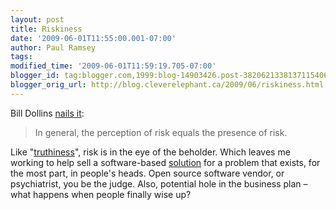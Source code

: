 ```yaml
---
layout: post
title: Riskiness
date: '2009-06-01T11:55:00.001-07:00'
author: Paul Ramsey
tags: 
modified_time: '2009-06-01T11:59:19.705-07:00'
blogger_id: tag:blogger.com,1999:blog-14903426.post-3820621338137115406
blogger_orig_url: http://blog.cleverelephant.ca/2009/06/riskiness.html
---
```


Bill Dollins [nails it](http://geobabble.wordpress.com/2009/06/01/opengeo-suite-–-a-milestone/):

<blockquote>In general, the perception of risk equals the presence of risk.</blockquote>

Like "[truthiness](http://en.wikipedia.org/wiki/Truthiness)", risk is in the eye of the beholder. Which leaves me working to help sell a software-based [solution](http://opengeo.org/products/suite/) for a problem that exists, for the most part, in people's heads. Open source software vendor, or psychiatrist, you be the judge. Also, potential hole in the business plan &ndash; what happens when people finally wise up?


